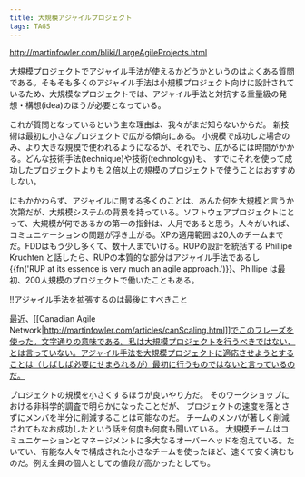 ```yaml
---
title: 大規模アジャイルプロジェクト
tags: TAGS
---
```


http://martinfowler.com/bliki/LargeAgileProjects.html

大規模プロジェクトでアジャイル手法が使えるかどうかというのはよくある質問である。そもそも多くのアジャイル手法は小規模プロジェクト向けに設計されているため、大規模なプロジェクトでは、アジャイル手法と対抗する重量級の発想・構想(idea)のほうが必要となっている。

これが質問となっているという主な理由は、我々がまだ知らないからだ。
新技術は最初に小さなプロジェクトで広がる傾向にある。
小規模で成功した場合のみ、より大きな規模で使われるようになるが、それでも、広がるには時間がかかる。どんな技術手法(technique)や技術(technology)も、
すでにそれを使って成功したプロジェクトよりも２倍以上の規模のプロジェクトで使うことはおすすめしない。

にもかかわらず、アジャイルに関する多くのことは、あんた何を大規模と言うか次第だが、大規模システムの背景を持っている。ソフトウェアプロジェクトにとって、大規模が何であるかの第一の指針は、人月であると思う。人々がいれば、コミュニケーションの問題が浮き上がる。XPの適用範囲は20人のチームまでだ。FDDはもう少し多くて、数十人までいける。RUPの設計を統括する Phillipe Kruchten と話したら、RUPの本質的な部分はアジャイル手法であるし{{fn('RUP at its essence is very much an agile approach.')}}、Phillipe は最初、200人規模のプロジェクトで働いたこともある。

!!アジャイル手法を拡張するのは最後にすべきこと

最近、[[Canadian Agile Network|http://martinfowler.com/articles/canScaling.html]]でこのフレーズを使った。文字通りの意味である。私は大規模プロジェクトを行うべきではない、とは言っていない。アジャイル手法を大規模プロジェクトに適応させようとすることは（しばしば必要にせまられるが）最初に行うものではないと言っているのだ。

プロジェクトの規模を小さくするほうが良いやり方だ。
そのワークショップにおける非科学的調査で明らかになったことだが、
プロジェクトの速度を落とさずにメンバを半分に削減することは可能なのだ。
チームのメンバが著しく削減されてもなお成功したという話を何度も何度も聞いている。
大規模チームはコミュニケーションとマネージメントに多大なるオーバーヘッドを抱えている。たいてい、有能な人々で構成された小さなチームを使ったほど、速くて安く済むものだ。例え全員の個人としての値段が高かったとしても。
